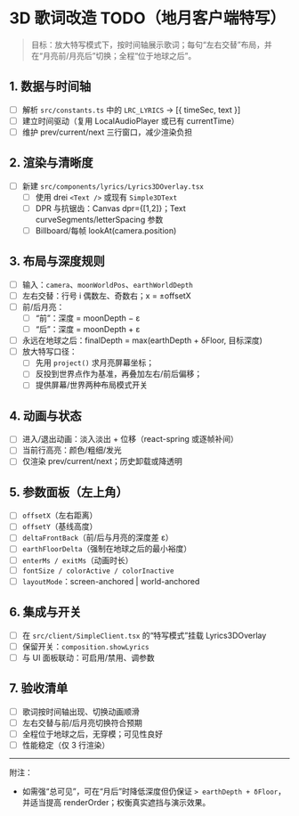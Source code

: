 # 3D 歌词改造 TODO（地月客户端特写）

> 目标：放大特写模式下，按时间轴展示歌词；每句“左右交替”布局，并在“月亮前/月亮后”切换；全程“位于地球之后”。

## 1. 数据与时间轴
- [ ] 解析 `src/constants.ts` 中的 `LRC_LYRICS` → [{ timeSec, text }]
- [ ] 建立时间驱动（复用 LocalAudioPlayer 或已有 currentTime）
- [ ] 维护 prev/current/next 三行窗口，减少渲染负担

## 2. 渲染与清晰度
- [ ] 新建 `src/components/lyrics/Lyrics3DOverlay.tsx`
  - [ ] 使用 drei `<Text />` 或现有 `Simple3DText`
  - [ ] DPR 与抗锯齿：Canvas dpr={[1,2]}；Text curveSegments/letterSpacing 参数
  - [ ] Billboard/每帧 lookAt(camera.position)

## 3. 布局与深度规则
- [ ] 输入：`camera`、`moonWorldPos`、`earthWorldDepth`
- [ ] 左右交替：行号 i 偶数左、奇数右；x = ±offsetX
- [ ] 前/后月亮：
  - [ ] “前”：深度 = moonDepth − ε
  - [ ] “后”：深度 = moonDepth + ε
- [ ] 永远在地球之后：finalDepth = max(earthDepth + δFloor, 目标深度)
- [ ] 放大特写口径：
  - [ ] 先用 `project()` 求月亮屏幕坐标；
  - [ ] 反投到世界点作为基准，再叠加左右/前后偏移；
  - [ ] 提供屏幕/世界两种布局模式开关

## 4. 动画与状态
- [ ] 进入/退出动画：淡入淡出 + 位移（react-spring 或逐帧补间）
- [ ] 当前行高亮：颜色/粗细/发光
- [ ] 仅渲染 prev/current/next；历史卸载或降透明

## 5. 参数面板（左上角）
- [ ] `offsetX`（左右距离）
- [ ] `offsetY`（基线高度）
- [ ] `deltaFrontBack`（前/后与月亮的深度差 ε）
- [ ] `earthFloorDelta`（强制在地球之后的最小裕度）
- [ ] `enterMs / exitMs`（动画时长）
- [ ] `fontSize / colorActive / colorInactive`
- [ ] `layoutMode`：screen-anchored | world-anchored

## 6. 集成与开关
- [ ] 在 `src/client/SimpleClient.tsx` 的“特写模式”挂载 Lyrics3DOverlay
- [ ] 保留开关：`composition.showLyrics`
- [ ] 与 UI 面板联动：可启用/禁用、调参数

## 7. 验收清单
- [ ] 歌词按时间轴出现、切换动画顺滑
- [ ] 左右交替与前/后月亮切换符合预期
- [ ] 全程位于地球之后，无穿模；可见性良好
- [ ] 性能稳定（仅 3 行渲染）

---

附注：
- 如需强“总可见”，可在“月后”时降低深度但仍保证 `> earthDepth + δFloor`，并适当提高 renderOrder；权衡真实遮挡与演示效果。
